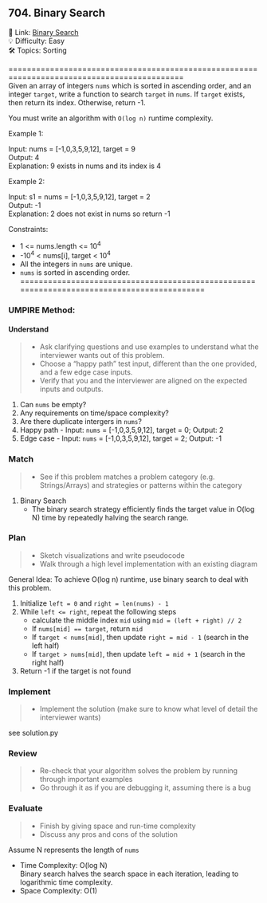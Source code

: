 ## 704. Binary Search
🔗 Link: [Binary Search](https://leetcode.com/problems/binary-search/description/)<br>
💡 Difficulty: Easy<br>
🛠️ Topics: Sorting<br>

============================================================================================<br>
Given an array of integers `nums` which is sorted in ascending order, and an integer `target`, write a function to search `target` in `nums`. If `target` exists, then return its index. Otherwise, return -1.<br>

You must write an algorithm with `O(log n)` runtime complexity.<br>

 

Example 1:<br>

Input: nums = [-1,0,3,5,9,12], target = 9<br>
Output: 4<br>
Explanation: 9 exists in nums and its index is 4<br>

Example 2:<br>

Input: s1 =  nums = [-1,0,3,5,9,12], target = 2<br>
Output: -1<br>
Explanation: 2 does not exist in nums so return -1<br>
 

Constraints:<br>

- 1 <= nums.length <= 10<sup>4</sup>
- -10<sup>4</sup> < nums[i], target < 10<sup>4</sup>
- All the integers in `nums` are unique.
- `nums` is sorted in ascending order.
===========================================================================================<br>
### UMPIRE Method:
#### Understand

> - Ask clarifying questions and use examples to understand what the interviewer wants out of this problem.
> - Choose a “happy path” test input, different than the one provided, and a few edge case inputs. 
> - Verify that you and the interviewer are aligned on the expected inputs and outputs.
1. Can `nums` be empty?<br>
2. Any requirements on time/space complexity?<br>
3. Are there duplicate intergers in `nums`?<br>
4. Happy path - Input: `nums` = [-1,0,3,5,9,12], target = 0; Output: 2
5. Edge case - Input: `nums` = [-1,0,3,5,9,12], target = 2; Output: -1

### Match
> - See if this problem matches a problem category (e.g. Strings/Arrays) and strategies or patterns within the category
1. Binary Search
   - The binary search strategy efficiently finds the target value in O(log N) time by repeatedly halving the search range.

   
### Plan
> - Sketch visualizations and write pseudocode
> - Walk through a high level implementation with an existing diagram

General Idea: To achieve O(log n) runtime, use binary search to deal with this problem.<br>

1) Initialize `left = 0` and `right = len(nums) - 1` 
2) While `left <= right`, repeat the following steps
   - calculate the middle index `mid` using `mid = (left + right) // 2`
   - If `nums[mid] == target`, return `mid`
   - If `target < nums[mid]`, then update `right = mid - 1` (search in the left half)
   - If `target > nums[mid]`, then update `left = mid + 1` (search in the right half)
6) Return -1 if the target is not found
    
### Implement
> - Implement the solution (make sure to know what level of detail the interviewer wants)

see solution.py

### Review
> - Re-check that your algorithm solves the problem by running through important examples
> - Go through it as if you are debugging it, assuming there is a bug
### Evaluate
> - Finish by giving space and run-time complexity
> - Discuss any pros and cons of the solution

Assume N represents the length of `nums`

- Time Complexity: O(log N)<br>
  Binary search halves the search space in each iteration, leading to logarithmic time complexity.
- Space Complexity: O(1)
  
